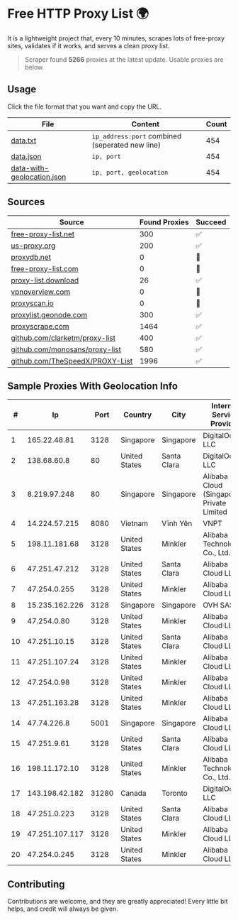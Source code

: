 
# Free HTTP Proxy List 🌍

It is a lightweight project that, every 10 minutes, scrapes lots of free-proxy sites, validates if it works, and serves a clean proxy list.


> Scraper found **5266** proxies at the latest update. Usable proxies are below.

## Usage

Click the file format that you want and copy the URL.


|File|Content|Count|
|----|-------|-----|
|[data.txt](https://raw.githubusercontent.com/themiralay/Proxy-List-World/master/data.txt)|`ip_address:port` combined (seperated new line)|454|
|[data.json](https://raw.githubusercontent.com/themiralay/Proxy-List-World/master/data.json)|`ip, port`|454|
|[data-with-geolocation.json](https://raw.githubusercontent.com/themiralay/Proxy-List-World/master/data-with-geolocation.json)|`ip, port, geolocation`|454|

## Sources

|Source|Found Proxies|Succeed|
|------|-------------|-------|
|[free-proxy-list.net](https://free-proxy-list.net)|300|✅|
|[us-proxy.org](https://www.us-proxy.org)|200|✅|
|[proxydb.net](http://proxydb.net)|0|🚫|
|[free-proxy-list.com](https://free-proxy-list.com/?page=&port=&type%5B%5D=http&type%5B%5D=https&up_time=0&search=Search)|0|🚫|
|[proxy-list.download](https://www.proxy-list.download/HTTP)|26|✅|
|[vpnoverview.com](https://vpnoverview.com/privacy/anonymous-browsing/free-proxy-servers)|0|🚫|
|[proxyscan.io](https://www.proxyscan.io)|0|🚫|
|[proxylist.geonode.com](https://proxylist.geonode.com/api/proxy-list?limit=300&page=1&sort_by=lastChecked&sort_type=desc&protocols=http,https)|300|✅|
|[proxyscrape.com](https://api.proxyscrape.com/v2/?request=displayproxies&protocol=http&timeout=10000&country=all&ssl=all&anonymity=all)|1464|✅|
|[github.com/clarketm/proxy-list](https://raw.githubusercontent.com/clarketm/proxy-list/master/proxy-list-raw.txt)|400|✅|
|[github.com/monosans/proxy-list](https://raw.githubusercontent.com/monosans/proxy-list/main/proxies/http.txt)|580|✅|
|[github.com/TheSpeedX/PROXY-List](https://raw.githubusercontent.com/TheSpeedX/PROXY-List/master/http.txt)|1996|✅|


## Sample Proxies With Geolocation Info

|#|Ip|Port|Country|City|Internet Service Provider|
|-|--|----|-------|----|-------------------------|
|1|165.22.48.81|3128|Singapore|Singapore|DigitalOcean, LLC|
|2|138.68.60.8|80|United States|Santa Clara|DigitalOcean, LLC|
|3|8.219.97.248|80|Singapore|Singapore|Alibaba Cloud (Singapore) Private Limited|
|4|14.224.57.215|8080|Vietnam|Vĩnh Yên|VNPT|
|5|198.11.181.68|3128|United States|Minkler|Alibaba (US) Technology Co., Ltd.|
|6|47.251.47.212|3128|United States|Santa Clara|Alibaba Cloud LLC|
|7|47.254.0.255|3128|United States|Minkler|Alibaba Cloud LLC|
|8|15.235.162.226|3128|Singapore|Singapore|OVH SAS|
|9|47.254.0.80|3128|United States|Minkler|Alibaba Cloud LLC|
|10|47.251.10.15|3128|United States|Santa Clara|Alibaba Cloud LLC|
|11|47.251.107.24|3128|United States|Minkler|Alibaba Cloud LLC|
|12|47.254.0.98|3128|United States|Minkler|Alibaba Cloud LLC|
|13|47.251.163.28|3128|United States|Minkler|Alibaba Cloud LLC|
|14|47.74.226.8|5001|Singapore|Singapore|Alibaba Cloud LLC|
|15|47.251.9.61|3128|United States|Santa Clara|Alibaba Cloud LLC|
|16|198.11.172.10|3128|United States|Minkler|Alibaba (US) Technology Co., Ltd.|
|17|143.198.42.182|31280|Canada|Toronto|DigitalOcean, LLC|
|18|47.251.0.223|3128|United States|Santa Clara|Alibaba Cloud LLC|
|19|47.251.107.117|3128|United States|Minkler|Alibaba Cloud LLC|
|20|47.254.0.245|3128|United States|Minkler|Alibaba Cloud LLC|



## Contributing

Contributions are welcome, and they are greatly appreciated! Every
little bit helps, and credit will always be given.

